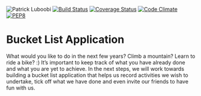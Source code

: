 
![Patrick Luboobi](https://img.shields.io/badge/Patrick%20Luboobi-BucketList-green.svg)
[![Build Status](https://travis-ci.org/patlub/bucketList.svg?branch=master)](https://travis-ci.org/patlub/bucketList)
[![Coverage Status](https://coveralls.io/repos/github/patlub/bucketList/badge.svg)](https://coveralls.io/github/patlub/bucketList)
[![Code Climate](https://codeclimate.com/github/patlub/bucketList/badges/gpa.svg)](https://codeclimate.com/github/patlub/bucketList)
[![PEP8](https://img.shields.io/badge/code%20style-pep8-orange.svg)](https://www.python.org/dev/peps/pep-0008/)


# Bucket List Application


What would you like to do in the next few years? Climb a mountain? Learn to ride a bike? :) It’s
important to keep track of what you have already done and what you are yet to achieve. In the
next steps, we will work towards building a bucket list application that helps us record activities
we wish to undertake, tick off what we have done and even invite our friends to have fun with us.